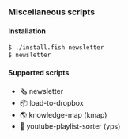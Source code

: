 ### Miscellaneous scripts

#### Installation

```bash
$ ./install.fish newsletter
$ newsletter
```

#### Supported scripts

- 🗞️ newsletter
- 📦 load-to-dropbox
- 🌎 knowledge-map (kmap)
- 🎦 youtube-playlist-sorter (yps)
